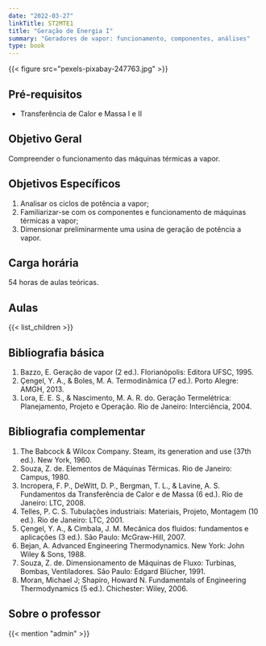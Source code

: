 ```yaml
---
date: "2022-03-27"
linkTitle: ST2MTE1
title: "Geração de Energia I"
summary: "Geradores de vapor: funcionamento, componentes, análises"
type: book
---
```


{{< figure src="pexels-pixabay-247763.jpg" >}}

## Pré-requisitos

- Transferência de Calor e Massa I e II

## Objetivo Geral

Compreender o funcionamento das máquinas térmicas a vapor.

## Objetivos Específicos

1. Analisar os ciclos de potência a vapor;
2. Familiarizar-se com os componentes e funcionamento de máquinas térmicas a vapor;
3. Dimensionar preliminarmente uma usina de geração de potência a vapor.

## Carga horária

54 horas de aulas teóricas.

## Aulas


{{< list_children >}}

## Bibliografia básica

1. Bazzo, E. Geração de vapor (2 ed.). Florianópolis: Editora UFSC, 1995.
2. Çengel, Y. A., & Boles, M. A. Termodinâmica (7 ed.). Porto Alegre: AMGH, 2013.
3. Lora, E. E. S., & Nascimento, M. A. R. do. Geração Termelétrica: Planejamento, Projeto e Operação. Rio de Janeiro: Interciência, 2004.

## Bibliografia complementar

1. The Babcock & Wilcox Company. Steam, its generation and use (37th ed.). New York, 1960.
2. Souza, Z. de. Elementos de Máquinas Térmicas. Rio de Janeiro: Campus, 1980.
3. Incropera, F. P., DeWitt, D. P., Bergman, T. L., & Lavine, A. S. Fundamentos da Transferência de Calor e de Massa (6 ed.). Rio de Janeiro: LTC, 2008.
4. Telles, P. C. S. Tubulações industriais: Materiais, Projeto, Montagem (10 ed.). Rio de Janeiro: LTC, 2001.
5. Çengel, Y. A., & Cimbala, J. M. Mecânica dos fluidos: fundamentos e aplicações (3 ed.). São Paulo: McGraw-Hill, 2007.
6. Bejan, A. Advanced Engineering Thermodynamics. New York: John Wiley & Sons, 1988.
7. Souza, Z. de. Dimensionamento de Máquinas de Fluxo: Turbinas, Bombas, Ventiladores. São Paulo: Edgard Blücher, 1991.
8. Moran, Michael J; Shapiro, Howard N. Fundamentals of Engineering Thermodynamics (5 ed.). Chichester: Wiley, 2006.

## Sobre o professor

{{< mention "admin" >}}


